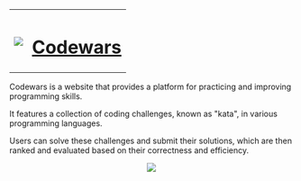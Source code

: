 <table align="center">
  <tbody>
    <tr>
      <td>
        <p></p>
        <pre><img src="https://avatars.githubusercontent.com/u/5387632?s=100"></pre>
      </td>
      <td><h1><a href="https://www.codewars.com/">Codewars</a></h1></td>
    </tr>
  </tbody>
</table>

Codewars is a website that provides a platform for practicing and improving programming skills. 

It features a collection of coding challenges, known as "kata", in various programming languages. 

Users can solve these challenges and submit their solutions, which are then ranked and evaluated based on their correctness and efficiency.

<p align="center" width="100%">
    <img src="https://www.codewars.com/users/ColletCodes/badges/large"> 
</p>